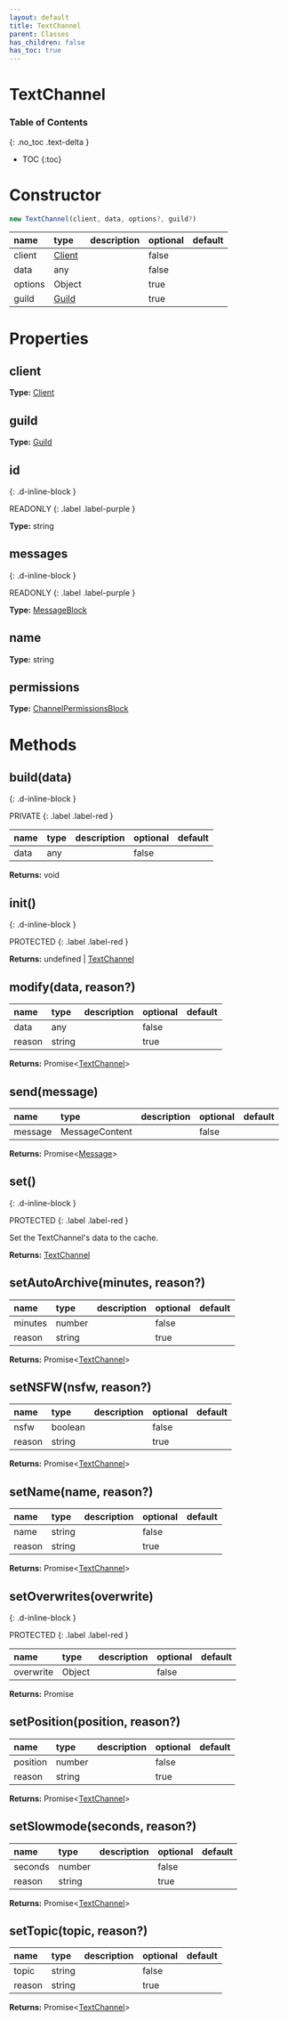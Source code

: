 ```yaml
---
layout: default
title: TextChannel
parent: Classes
has_children: false
has_toc: true
---
```


# TextChannel
### Table of Contents
{: .no_toc .text-delta }

- TOC
{:toc}
# Constructor
```js
new TextChannel(client, data, options?, guild?)
```

| name | type | description | optional | default |
|:-----|:-----|:------------|:---------|:--------|
| client | [Client](/classes/Client) |  | false |  |
| data | any |  | false |  |
| options | Object |  | true |  |
| guild | [Guild](/classes/Guild) |  | true |  |

# Properties
## client
**Type:** [Client](/classes/Client)

## guild
**Type:** [Guild](/classes/Guild)

## id
{: .d-inline-block }

READONLY
{: .label .label-purple }

**Type:** string

## messages
{: .d-inline-block }

READONLY
{: .label .label-purple }

**Type:** [MessageBlock](/classes/MessageBlock)

## name
**Type:** string

## permissions
**Type:** [ChannelPermissionsBlock](/classes/ChannelPermissionsBlock)

# Methods
## build(data)
{: .d-inline-block }

PRIVATE
{: .label .label-red }

| name | type | description | optional | default |
|:-----|:-----|:------------|:---------|:--------|
| data | any |  | false |  |

**Returns:** void

## init()
{: .d-inline-block }

PROTECTED
{: .label .label-red }

**Returns:** undefined | [TextChannel](/classes/TextChannel)

## modify(data, reason?)
| name | type | description | optional | default |
|:-----|:-----|:------------|:---------|:--------|
| data | any |  | false |  |
| reason | string |  | true |  |

**Returns:** Promise<[TextChannel](/classes/TextChannel)>

## send(message)
| name | type | description | optional | default |
|:-----|:-----|:------------|:---------|:--------|
| message | MessageContent |  | false |  |

**Returns:** Promise<[Message](/classes/Message)>

## set()
{: .d-inline-block }

PROTECTED
{: .label .label-red }

Set the TextChannel's data to the cache.

**Returns:** [TextChannel](/classes/TextChannel)

## setAutoArchive(minutes, reason?)
| name | type | description | optional | default |
|:-----|:-----|:------------|:---------|:--------|
| minutes | number |  | false |  |
| reason | string |  | true |  |

**Returns:** Promise<[TextChannel](/classes/TextChannel)>

## setNSFW(nsfw, reason?)
| name | type | description | optional | default |
|:-----|:-----|:------------|:---------|:--------|
| nsfw | boolean |  | false |  |
| reason | string |  | true |  |

**Returns:** Promise<[TextChannel](/classes/TextChannel)>

## setName(name, reason?)
| name | type | description | optional | default |
|:-----|:-----|:------------|:---------|:--------|
| name | string |  | false |  |
| reason | string |  | true |  |

**Returns:** Promise<[TextChannel](/classes/TextChannel)>

## setOverwrites(overwrite)
{: .d-inline-block }

PROTECTED
{: .label .label-red }

| name | type | description | optional | default |
|:-----|:-----|:------------|:---------|:--------|
| overwrite | Object |  | false |  |

**Returns:** Promise<void>

## setPosition(position, reason?)
| name | type | description | optional | default |
|:-----|:-----|:------------|:---------|:--------|
| position | number |  | false |  |
| reason | string |  | true |  |

**Returns:** Promise<[TextChannel](/classes/TextChannel)>

## setSlowmode(seconds, reason?)
| name | type | description | optional | default |
|:-----|:-----|:------------|:---------|:--------|
| seconds | number |  | false |  |
| reason | string |  | true |  |

**Returns:** Promise<[TextChannel](/classes/TextChannel)>

## setTopic(topic, reason?)
| name | type | description | optional | default |
|:-----|:-----|:------------|:---------|:--------|
| topic | string |  | false |  |
| reason | string |  | true |  |

**Returns:** Promise<[TextChannel](/classes/TextChannel)>

